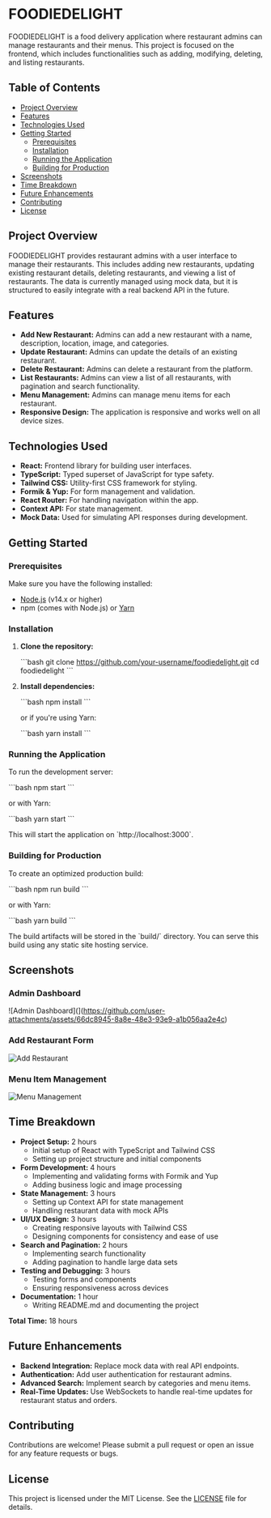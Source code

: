 # FOODIEDELIGHT

FOODIEDELIGHT is a food delivery application where restaurant admins can manage restaurants and their menus. This project is focused on the frontend, which includes functionalities such as adding, modifying, deleting, and listing restaurants.

## Table of Contents

- [Project Overview](#project-overview)
- [Features](#features)
- [Technologies Used](#technologies-used)
- [Getting Started](#getting-started)
  - [Prerequisites](#prerequisites)
  - [Installation](#installation)
  - [Running the Application](#running-the-application)
  - [Building for Production](#building-for-production)
- [Screenshots](#screenshots)
- [Time Breakdown](#time-breakdown)
- [Future Enhancements](#future-enhancements)
- [Contributing](#contributing)
- [License](#license)

## Project Overview

FOODIEDELIGHT provides restaurant admins with a user interface to manage their restaurants. This includes adding new restaurants, updating existing restaurant details, deleting restaurants, and viewing a list of restaurants. The data is currently managed using mock data, but it is structured to easily integrate with a real backend API in the future.

## Features

- **Add New Restaurant:** Admins can add a new restaurant with a name, description, location, image, and categories.
- **Update Restaurant:** Admins can update the details of an existing restaurant.
- **Delete Restaurant:** Admins can delete a restaurant from the platform.
- **List Restaurants:** Admins can view a list of all restaurants, with pagination and search functionality.
- **Menu Management:** Admins can manage menu items for each restaurant.
- **Responsive Design:** The application is responsive and works well on all device sizes.

## Technologies Used

- **React:** Frontend library for building user interfaces.
- **TypeScript:** Typed superset of JavaScript for type safety.
- **Tailwind CSS:** Utility-first CSS framework for styling.
- **Formik & Yup:** For form management and validation.
- **React Router:** For handling navigation within the app.
- **Context API:** For state management.
- **Mock Data:** Used for simulating API responses during development.

## Getting Started

### Prerequisites

Make sure you have the following installed:

- [Node.js](https://nodejs.org/) (v14.x or higher)
- npm (comes with Node.js) or [Yarn](https://yarnpkg.com/)

### Installation

1. **Clone the repository:**

   \`\`\`bash
   git clone https://github.com/your-username/foodiedelight.git
   cd foodiedelight
   \`\`\`

2. **Install dependencies:**

   \`\`\`bash
   npm install
   \`\`\`

   or if you're using Yarn:

   \`\`\`bash
   yarn install
   \`\`\`

### Running the Application

To run the development server:

\`\`\`bash
npm start
\`\`\`

or with Yarn:

\`\`\`bash
yarn start
\`\`\`

This will start the application on \`http://localhost:3000\`.

### Building for Production

To create an optimized production build:

\`\`\`bash
npm run build
\`\`\`

or with Yarn:

\`\`\`bash
yarn build
\`\`\`

The build artifacts will be stored in the \`build/\` directory. You can serve this build using any static site hosting service.

## Screenshots

### Admin Dashboard

![Admin Dashboard](](https://github.com/user-attachments/assets/66dc8945-8a8e-48e3-93e9-a1b056aa2e4c)


### Add Restaurant Form

![Add Restaurant](https://github.com/user-attachments/assets/b057b2e7-e3aa-405f-a0b5-fcd1c47e8078)


### Menu Item Management

![Menu Management](https://github.com/user-attachments/assets/c92c5124-dd3b-4f65-a18e-025c4e631689)



## Time Breakdown

- **Project Setup:** 2 hours
  - Initial setup of React with TypeScript and Tailwind CSS
  - Setting up project structure and initial components
- **Form Development:** 4 hours
  - Implementing and validating forms with Formik and Yup
  - Adding business logic and image processing
- **State Management:** 3 hours
  - Setting up Context API for state management
  - Handling restaurant data with mock APIs
- **UI/UX Design:** 3 hours
  - Creating responsive layouts with Tailwind CSS
  - Designing components for consistency and ease of use
- **Search and Pagination:** 2 hours
  - Implementing search functionality
  - Adding pagination to handle large data sets
- **Testing and Debugging:** 3 hours
  - Testing forms and components
  - Ensuring responsiveness across devices
- **Documentation:** 1 hour
  - Writing README.md and documenting the project

**Total Time:** 18 hours

## Future Enhancements

- **Backend Integration:** Replace mock data with real API endpoints.
- **Authentication:** Add user authentication for restaurant admins.
- **Advanced Search:** Implement search by categories and menu items.
- **Real-Time Updates:** Use WebSockets to handle real-time updates for restaurant status and orders.

## Contributing

Contributions are welcome! Please submit a pull request or open an issue for any feature requests or bugs.

## License

This project is licensed under the MIT License. See the [LICENSE](LICENSE) file for details.
